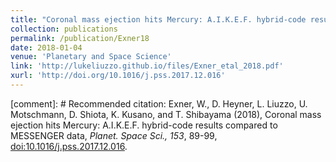 ```yaml
---
title: "Coronal mass ejection hits Mercury: A.I.K.E.F. hybrid-code results compared to MESSENGER data"
collection: publications
permalink: /publication/Exner18
date: 2018-01-04
venue: 'Planetary and Space Science'
link: 'http://lukeliuzzo.github.io/files/Exner_etal_2018.pdf'
xurl: 'http://doi.org/10.1016/j.pss.2017.12.016'
---
```


[comment]: # Recommended citation: Exner, W., D. Heyner, L. Liuzzo, U. Motschmann, D. Shiota, K. Kusano, and T. Shibayama (2018), Coronal mass ejection hits Mercury: A.I.K.E.F. hybrid-code results compared to MESSENGER data, <i>Planet. Space Sci., 153</i>, 89-99, [doi:10.1016/j.pss.2017.12.016](https://doi.org/10.1016/j.pss.2017.12.016).
